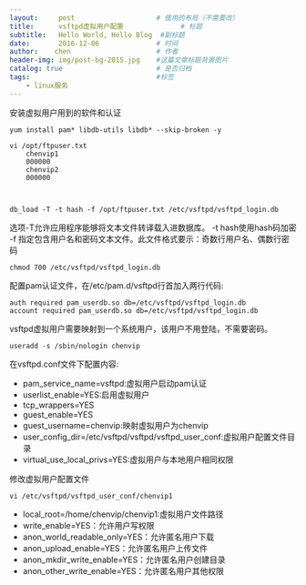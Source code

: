 ```yaml
---
layout:     post                    # 使用的布局（不需要改）
title:      vsftpd虚拟用户配置              # 标题 
subtitle:   Hello World, Hello Blog  #副标题
date:       2016-12-06              # 时间
author:    chen                     # 作者
header-img: img/post-bg-2015.jpg    #这篇文章标题背景图片
catalog: true                       # 是否归档
tags:                               #标签
    - linux服务
---
```


安装虚拟用户用到的软件和认证

    yum install pam* libdb-utils libdb* --skip-broken -y

    vi /opt/ftpuser.txt
        chenvip1
        000000
        chenvip2
        000000



    db_load -T -t hash -f /opt/ftpuser.txt /etc/vsftpd/vsftpd_login.db

选项-T允许应用程序能够将文本文件转译载入进数据库。
-t hash使用hash码加密
-f 指定包含用户名和密码文本文件。此文件格式要示：奇数行用户名、偶数行密码

    chmod 700 /etc/vsftpd/vsftpd_login.db 
    
配置pam认证文件，在/etc/pam.d/vsftpd行首加入两行代码:

    auth required pam_userdb.so db=/etc/vsftpd/vsftpd_login.db
    account required pam_userdb.so db=/etc/vsftpd/vsftpd_login.db

vsftpd虚拟用户需要映射到一个系统用户，该用户不用登陆，不需要密码。

    useradd -s /sbin/nologin chenvip
    
在vsftpd.conf文件下配置内容:
- pam_service_name=vsftpd:虚拟用户启动pam认证
- userlist_enable=YES:启用虚拟用户
- tcp_wrappers=YES
- guest_enable=YES
- guest_username=chenvip:映射虚拟用户为chenvip
- user_config_dir=/etc/vsftpd/vsftpd/vsftpd_user_conf:虚拟用户配置文件目录
- virtual_use_local_privs=YES:虚拟用户与本地用户相同权限

修改虚拟用户配置文件

    vi /etc/vsftpd/vsftpd_user_conf/chenvip1


- local_root=/home/chenvip/chenvip1:虚拟用户文件路径
- write_enable=YES：允许用户写权限
- anon_world_readable_only=YES：允许匿名用户下载
- anon_upload_enable=YES：允许匿名用户上传文件
- anon_mkdir_write_enable=YES：允许匿名用户创建目录
- anon_other_write_enable=YES：允许匿名用户其他权限







